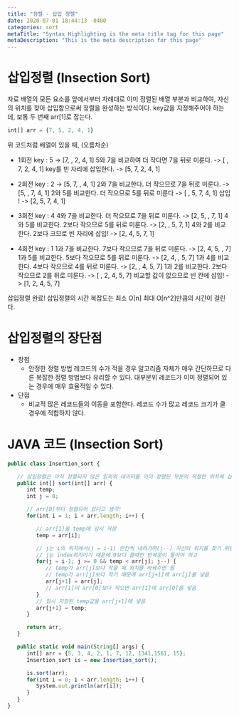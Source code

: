 ```yaml
---
title: "정렬 - 삽입 정렬"
date: 2020-07-01 18:44:13 -0400
categories: sort
metaTitle: "Syntax Highlighting is the meta title tag for this page"
metaDescription: "This is the meta description for this page"
---
```


# 삽입정렬 (Insection Sort)
자료 배열의 모든 요소를 앞에서부터 차례대로 이미 정렬된 배열 부분과 비교하여,
자신의 위치를 찾아 삽입함으로써 정렬을 완성하는 방식이다.
key값을 지정해주어야 하는데, 보통 두 번째 arr[1]로 잡는다.

```javascript
int[] arr = {7, 5, 2, 4, 1}
```
위 코드처럼 배열이 있을 때, (오름차순)
- 1회전
  key : 5 -> [7,  , 2, 4, 1]
  5와 7을 비교하여 더 작다면 7을 뒤로 미룬다. -> [ , 7, 2, 4, 1]
  key를 빈 자리에 삽입한다. -> [5, 7, 2, 4, 1]

- 2회전
  key : 2 -> [5, 7,  , 4, 1]
  2와 7을 비교한다. 더 작으므로 7을 뒤로 미룬다. -> [5,  , 7, 4, 1]
  2와 5를 비교한다. 더 작으므로 5를 뒤로 미룬다 -> [ , 5, 7, 4, 1]
  삽입 ! -> [2, 5, 7, 4, 1]

- 3회전
  key : 4
  4와 7을 비교한다. 더 작으므로 7을 뒤로 미룬다. -> [2, 5,  , 7, 1]
  4와 5를 비교한다. 2보다 작으므로 5를 뒤로 미룬다. -> [2,  , 5, 7, 1]
  4와 2를 비교한다. 2보다 크므로 빈 자리에 삽입! -> [2, 4, 5, 7, 1]

- 4회전
  key : 1
  1과 7을 비교한다. 7보다 작으므로 7을 뒤로 미룬다. -> [2, 4, 5,  , 7]
  1과 5를 비교한다. 5보다 작으므로 5를 뒤로 미룬다. -> [2, 4,  , 5, 7]
  1과 4를 비교한다. 4보다 작으므로 4를 뒤로 미룬다. -> [2,  , 4, 5, 7]
  1과 2를 비교한다. 2보다 작으므로 2를 뒤로 미룬다. -> [ , 2, 4, 5, 7]
  비교할 값이 없으므로 빈 칸에 삽입! -> [1, 2, 4, 5, 7]

삽입정렬 완료!
삽입정렬의 시간 복잡도는 최소 O[n] 최대 O[n^2]만큼의 시간이 걸린다.

# 삽입정렬의 장단점
- 장점
  - 안정한 정렬 방법
    레코드의 수가 적을 경우 알고리즘 자체가 매우 간단하므로 다른 복잡한 정렬 방법보다 유리할 수 있다.
    대부분위 레코드가 이미 정렬되어 있는 경우에 매우 효율적일 수 있다.
- 단점
  - 비교적 많은 레코드들의 이동을 포함한다.
    레코드 수가 많고 레코드 크기가 클 경우에 적합하지 않다.

# JAVA 코드 (Insection Sort)
```javascript
public class Insertion_sort {

   // 삽입정렬은 아직 정렬되지 않은 임의의 데이터를 이미 정렬된 부분의 적절한 위치에 삽입해 가며 정렬하는 방식
   public int[] sort(int[] arr) {
      int temp;
      int j = 0;

      // arr[0]부터 정렬되어 있다고 생각!
      for(int i = 1; i < arr.length; i++) {

         // arr[1]을 temp에 임시 저장
         temp = arr[i];

         // j는 i의 위치에서(j = i-1) 한칸씩 내려가며(j--) 자신의 위치를 찾기 위함
         // j는 index위치이기 때문에 0보다 클때만 반복문이 돌아야 하고
         for(j = i-1; j >= 0 && temp < arr[j]; j--) {
            // temp가 arr[j]보다 작을 때 위치를 바꿔주면 됨
            // temp가 arr[j]보다 작기 때문에 arr[j+1]에 arr[j]를 넣음
            arr[j+1] = arr[j];
            // arr[1]이 arr[0]보다 작으면 arr[1]에 arr[0]을 넣음
         }
         // 임시 저장된 temp값을 arr[j+1]에 넣음
         arr[j+1] = temp;
      }

      return arr;
   }

   public static void main(String[] args) {
      int[] arr = {5, 3, 4, 2, 1, 7, 12, 1341,1561, 15};
      Insertion_sort is = new Insertion_sort();

      is.sort(arr);
      for(int i = 0; i < arr.length; i++) {
         System.out.println(arr[i]);
      }
   }
}
```
